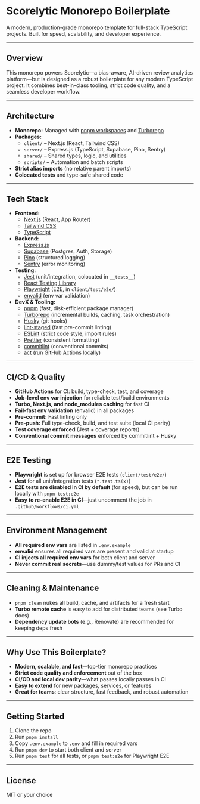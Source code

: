 # Scorelytic Monorepo Boilerplate

A modern, production-grade monorepo template for full-stack TypeScript projects. Built for speed, scalability, and developer experience.

---

## Overview

This monorepo powers Scorelytic—a bias-aware, AI-driven review analytics platform—but is designed as a robust boilerplate for any modern TypeScript project. It combines best-in-class tooling, strict code quality, and a seamless developer workflow.

---

## Architecture

- **Monorepo:** Managed with [pnpm workspaces](https://pnpm.io/workspaces) and [Turborepo](https://turbo.build/)
- **Packages:**
  - `client/` – Next.js (React, Tailwind CSS)
  - `server/` – Express.js (TypeScript, Supabase, Pino, Sentry)
  - `shared/` – Shared types, logic, and utilities
  - `scripts/` – Automation and batch scripts
- **Strict alias imports** (no relative parent imports)
- **Colocated tests** and type-safe shared code

---

## Tech Stack

- **Frontend:**
  - [Next.js](https://nextjs.org/) (React, App Router)
  - [Tailwind CSS](https://tailwindcss.com/)
  - [TypeScript](https://www.typescriptlang.org/)
- **Backend:**
  - [Express.js](https://expressjs.com/)
  - [Supabase](https://supabase.com/) (Postgres, Auth, Storage)
  - [Pino](https://getpino.io/) (structured logging)
  - [Sentry](https://sentry.io/) (error monitoring)
- **Testing:**
  - [Jest](https://jestjs.io/) (unit/integration, colocated in `__tests__`)
  - [React Testing Library](https://testing-library.com/docs/react-testing-library/intro/)
  - [Playwright](https://playwright.dev/) (E2E, in `client/test/e2e/`)
  - [envalid](https://github.com/af/envalid) (env var validation)
- **DevX & Tooling:**
  - [pnpm](https://pnpm.io/) (fast, disk-efficient package manager)
  - [Turborepo](https://turbo.build/) (incremental builds, caching, task orchestration)
  - [Husky](https://typicode.github.io/husky/) (git hooks)
  - [lint-staged](https://github.com/okonet/lint-staged) (fast pre-commit linting)
  - [ESLint](https://eslint.org/) (strict code style, import rules)
  - [Prettier](https://prettier.io/) (consistent formatting)
  - [commitlint](https://commitlint.js.org/) (conventional commits)
  - [act](https://github.com/nektos/act) (run GitHub Actions locally)

---

## CI/CD & Quality

- **GitHub Actions** for CI: build, type-check, test, and coverage
- **Job-level env var injection** for reliable test/build environments
- **Turbo, Next.js, and node_modules caching** for fast CI
- **Fail-fast env validation** (envalid) in all packages
- **Pre-commit:** Fast linting only
- **Pre-push:** Full type-check, build, and test suite (local CI parity)
- **Test coverage enforced** (Jest + coverage reports)
- **Conventional commit messages** enforced by commitlint + Husky

---

## E2E Testing

- **Playwright** is set up for browser E2E tests (`client/test/e2e/`)
- **Jest** for all unit/integration tests (`*.test.ts(x)`)
- **E2E tests are disabled in CI by default** (for speed), but can be run locally with `pnpm test:e2e`
- **Easy to re-enable E2E in CI**—just uncomment the job in `.github/workflows/ci.yml`

---

## Environment Management

- **All required env vars** are listed in `.env.example`
- **envalid** ensures all required vars are present and valid at startup
- **CI injects all required env vars** for both client and server
- **Never commit real secrets**—use dummy/test values for PRs and CI

---

## Cleaning & Maintenance

- `pnpm clean` nukes all build, cache, and artifacts for a fresh start
- **Turbo remote cache** is easy to add for distributed teams (see Turbo docs)
- **Dependency update bots** (e.g., Renovate) are recommended for keeping deps fresh

---

## Why Use This Boilerplate?

- **Modern, scalable, and fast**—top-tier monorepo practices
- **Strict code quality and enforcement** out of the box
- **CI/CD and local dev parity**—what passes locally passes in CI
- **Easy to extend** for new packages, services, or features
- **Great for teams**: clear structure, fast feedback, and robust automation

---

## Getting Started

1. Clone the repo
2. Run `pnpm install`
3. Copy `.env.example` to `.env` and fill in required vars
4. Run `pnpm dev` to start both client and server
5. Run `pnpm test` for all tests, or `pnpm test:e2e` for Playwright E2E

---

## License

MIT or your choice
